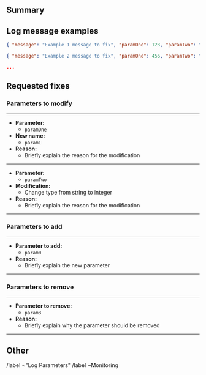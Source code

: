 ## Summary

<!-- Give a brief summary of the expected fix -->

## Log message examples

<!-- Give some examples of the log lines that need to be fixed -->

```json
{ "message": "Example 1 message to fix", "paramOne": 123, "paramTwo": "abc" }
```

```json
{ "message": "Example 2 message to fix", "paramOne": 456, "paramTwo": "def", "paramThree": "123" }
```

```json
...
```

<!-- Use one entry per message, add or remove as needed -->

## Requested fixes

<!-- Choose any of the examples bellow, depending on the requirements -->
<!-- Remove all the others that do not apply -->

### Parameters to modify

----

<!-- Example: Modifying a log parameter name -->

- **Parameter:**
  - `paramOne`
- **New name:**
  - `param1`
- **Reason:** 
  - Briefly explain the reason for the modification

----

<!-- Example: Modifying a log parameter value type -->

- **Parameter:** 
  - `paramTwo`
- **Modification:** 
  - Change type from string to integer
- **Reason:** 
  - Briefly explain the reason for the modification

----

### Parameters to add

----

<!-- Example: Adding a new log parameter -->

- **Parameter to add:**
  - `param0`
- **Reason:**
  - Briefly explain the new parameter

----

### Parameters to remove

----

<!-- Example: Removing a log parameter -->

- **Parameter to remove:**
  - `param3`
- **Reason:**
  - Briefly explain why the parameter should be removed

----

## Other

<!-- Any other information worth mentioning -->

/label ~"Log Parameters"
/label ~Monitoring
